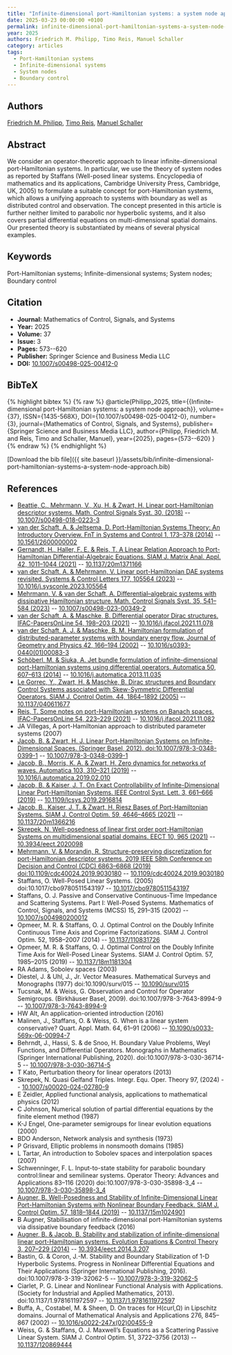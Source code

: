 ```yaml
---
title: "Infinite-dimensional port-Hamiltonian systems: a system node approach"
date: 2025-03-23 00:00:00 +0100
permalink: infinite-dimensional-port-hamiltonian-systems-a-system-node-approach
year: 2025
authors: Friedrich M. Philipp, Timo Reis, Manuel Schaller
category: articles
tags:
  - Port-Hamiltonian systems
  - Infinite-dimensional systems
  - System nodes
  - Boundary control
---
```

 
## Authors
[Friedrich M. Philipp](authors/friedrich-m-philipp), [Timo Reis](authors/timo-reis), [Manuel Schaller](authors/manuel-schaller)
 
## Abstract
We consider an operator-theoretic approach to linear infinite-dimensional port-Hamiltonian systems. In particular, we use the theory of system nodes as reported by Staffans (Well-posed linear systems. Encyclopedia of mathematics and its applications, Cambridge University Press, Cambridge, UK, 2005) to formulate a suitable concept for port-Hamiltonian systems, which allows a unifying approach to systems with boundary as well as distributed control and observation. The concept presented in this article is further neither limited to parabolic nor hyperbolic systems, and it also covers partial differential equations on multi-dimensional spatial domains. Our presented theory is substantiated by means of several physical examples.
 
## Keywords
Port-Hamiltonian systems; Infinite-dimensional systems; System nodes; Boundary control
 
## Citation
- **Journal:** Mathematics of Control, Signals, and Systems
- **Year:** 2025
- **Volume:** 37
- **Issue:** 3
- **Pages:** 573--620
- **Publisher:** Springer Science and Business Media LLC
- **DOI:** [10.1007/s00498-025-00412-0](https://doi.org/10.1007/s00498-025-00412-0)
 
## BibTeX
{% highlight bibtex %}
{% raw %}
@article{Philipp_2025,
  title={{Infinite-dimensional port-Hamiltonian systems: a system node approach}},
  volume={37},
  ISSN={1435-568X},
  DOI={10.1007/s00498-025-00412-0},
  number={3},
  journal={Mathematics of Control, Signals, and Systems},
  publisher={Springer Science and Business Media LLC},
  author={Philipp, Friedrich M. and Reis, Timo and Schaller, Manuel},
  year={2025},
  pages={573--620}
}
{% endraw %}
{% endhighlight %}
 
[Download the bib file]({{ site.baseurl }}/assets/bib/infinite-dimensional-port-hamiltonian-systems-a-system-node-approach.bib)
 
## References
- [Beattie, C., Mehrmann, V., Xu, H. & Zwart, H. Linear port-Hamiltonian descriptor systems. Math. Control Signals Syst. 30, (2018)](linear-port-hamiltonian-descriptor-systems) -- [10.1007/s00498-018-0223-3](https://doi.org/10.1007/s00498-018-0223-3)
- [van der Schaft, A. & Jeltsema, D. Port-Hamiltonian Systems Theory: An Introductory Overview. FnT in Systems and Control 1, 173–378 (2014)](port-hamiltonian-systems-theory-an-introductory-overview) -- [10.1561/2600000002](https://doi.org/10.1561/2600000002)
- [Gernandt, H., Haller, F. E. & Reis, T. A Linear Relation Approach to Port-Hamiltonian Differential-Algebraic Equations. SIAM J. Matrix Anal. Appl. 42, 1011–1044 (2021)](a-linear-relation-approach-to-port-hamiltonian-differential-algebraic-equations) -- [10.1137/20m1371166](https://doi.org/10.1137/20m1371166)
- [van der Schaft, A. & Mehrmann, V. Linear port-Hamiltonian DAE systems revisited. Systems &amp; Control Letters 177, 105564 (2023)](linear-port-hamiltonian-dae-systems-revisited) -- [10.1016/j.sysconle.2023.105564](https://doi.org/10.1016/j.sysconle.2023.105564)
- [Mehrmann, V. & van der Schaft, A. Differential–algebraic systems with dissipative Hamiltonian structure. Math. Control Signals Syst. 35, 541–584 (2023)](differential-algebraic-systems-with-dissipative-hamiltonian-structure) -- [10.1007/s00498-023-00349-2](https://doi.org/10.1007/s00498-023-00349-2)
- [van der Schaft, A. & Maschke, B. Differential operator Dirac structures. IFAC-PapersOnLine 54, 198–203 (2021)](differential-operator-dirac-structures) -- [10.1016/j.ifacol.2021.11.078](https://doi.org/10.1016/j.ifacol.2021.11.078)
- [van der Schaft, A. J. & Maschke, B. M. Hamiltonian formulation of distributed-parameter systems with boundary energy flow. Journal of Geometry and Physics 42, 166–194 (2002)](hamiltonian-formulation-of-distributed-parameter-systems-with-boundary-energy-flow) -- [10.1016/s0393-0440(01)00083-3](https://doi.org/10.1016/s0393-0440(01)00083-3)
- [Schöberl, M. & Siuka, A. Jet bundle formulation of infinite-dimensional port-Hamiltonian systems using differential operators. Automatica 50, 607–613 (2014)](jet-bundle-formulation-of-infinite-dimensional-port-hamiltonian-systems-using-differential-operators) -- [10.1016/j.automatica.2013.11.035](https://doi.org/10.1016/j.automatica.2013.11.035)
- [Le Gorrec, Y., Zwart, H. & Maschke, B. Dirac structures and Boundary Control Systems associated with Skew-Symmetric Differential Operators. SIAM J. Control Optim. 44, 1864–1892 (2005)](dirac-structures-and-boundary-control-systems-associated-with-skew-symmetric-differential-operators) -- [10.1137/040611677](https://doi.org/10.1137/040611677)
- [Reis, T. Some notes on port-Hamiltonian systems on Banach spaces. IFAC-PapersOnLine 54, 223–229 (2021)](some-notes-on-port-hamiltonian-systems-on-banach-spaces) -- [10.1016/j.ifacol.2021.11.082](https://doi.org/10.1016/j.ifacol.2021.11.082)
- JA Villegas, A port-Hamiltonian approach to distributed parameter systems (2007)
- [Jacob, B. & Zwart, H. J. Linear Port-Hamiltonian Systems on Infinite-Dimensional Spaces. (Springer Basel, 2012). doi:10.1007/978-3-0348-0399-1](linear-port-hamiltonian-systems-on-infinite-dimensional-spaces) -- [10.1007/978-3-0348-0399-1](https://doi.org/10.1007/978-3-0348-0399-1)
- [Jacob, B., Morris, K. A. & Zwart, H. Zero dynamics for networks of waves. Automatica 103, 310–321 (2019)](zero-dynamics-for-networks-of-waves) -- [10.1016/j.automatica.2019.02.010](https://doi.org/10.1016/j.automatica.2019.02.010)
- [Jacob, B. & Kaiser, J. T. On Exact Controllability of Infinite-Dimensional Linear Port-Hamiltonian Systems. IEEE Control Syst. Lett. 3, 661–666 (2019)](on-exact-controllability-of-infinite-dimensional-linear-port-hamiltonian-systems) -- [10.1109/lcsys.2019.2916814](https://doi.org/10.1109/lcsys.2019.2916814)
- [Jacob, B., Kaiser, J. T. & Zwart, H. Riesz Bases of Port-Hamiltonian Systems. SIAM J. Control Optim. 59, 4646–4665 (2021)](riesz-bases-of-port-hamiltonian-systems) -- [10.1137/20m1366216](https://doi.org/10.1137/20m1366216)
- [Skrepek, N. Well-posedness of linear first order port-Hamiltonian Systems on multidimensional spatial domains. EECT 10, 965 (2021)](well-posedness-of-linear-first-order-port-hamiltonian-systems-on-multidimensional-spatial-domains) -- [10.3934/eect.2020098](https://doi.org/10.3934/eect.2020098)
- [Mehrmann, V. & Morandin, R. Structure-preserving discretization for port-Hamiltonian descriptor systems. 2019 IEEE 58th Conference on Decision and Control (CDC) 6863–6868 (2019) doi:10.1109/cdc40024.2019.9030180](structure-preserving-discretization-for-port-hamiltonian-descriptor-systems) -- [10.1109/cdc40024.2019.9030180](https://doi.org/10.1109/cdc40024.2019.9030180)
- Staffans, O. Well-Posed Linear Systems. (2005) doi:10.1017/cbo9780511543197 -- [10.1017/cbo9780511543197](https://doi.org/10.1017/cbo9780511543197)
- Staffans, O. J. Passive and Conservative Continuous-Time Impedance and Scattering Systems. Part I: Well-Posed Systems. Mathematics of Control, Signals, and Systems (MCSS) 15, 291–315 (2002) -- [10.1007/s004980200012](https://doi.org/10.1007/s004980200012)
- Opmeer, M. R. & Staffans, O. J. Optimal Control on the Doubly Infinite Continuous Time Axis and Coprime Factorizations. SIAM J. Control Optim. 52, 1958–2007 (2014) -- [10.1137/110831726](https://doi.org/10.1137/110831726)
- Opmeer, M. R. & Staffans, O. J. Optimal Control on the Doubly Infinite Time Axis for Well-Posed Linear Systems. SIAM J. Control Optim. 57, 1985–2015 (2019) -- [10.1137/18m1181304](https://doi.org/10.1137/18m1181304)
- RA Adams, Sobolev spaces (2003)
- Diestel, J. & Uhl, J., Jr. Vector Measures. Mathematical Surveys and Monographs (1977) doi:10.1090/surv/015 -- [10.1090/surv/015](https://doi.org/10.1090/surv/015)
- Tucsnak, M. & Weiss, G. Observation and Control for Operator Semigroups. (Birkhäuser Basel, 2009). doi:10.1007/978-3-7643-8994-9 -- [10.1007/978-3-7643-8994-9](https://doi.org/10.1007/978-3-7643-8994-9)
- HW Alt, An application-oriented introduction (2016)
- Malinen, J., Staffans, O. & Weiss, G. When is a linear system conservative? Quart. Appl. Math. 64, 61–91 (2006) -- [10.1090/s0033-569x-06-00994-7](https://doi.org/10.1090/s0033-569x-06-00994-7)
- Behrndt, J., Hassi, S. & de Snoo, H. Boundary Value Problems, Weyl Functions, and Differential Operators. Monographs in Mathematics (Springer International Publishing, 2020). doi:10.1007/978-3-030-36714-5 -- [10.1007/978-3-030-36714-5](https://doi.org/10.1007/978-3-030-36714-5)
- T Kato, Perturbation theory for linear operators (2013)
- Skrepek, N. Quasi Gelfand Triples. Integr. Equ. Oper. Theory 97, (2024) -- [10.1007/s00020-024-02780-9](https://doi.org/10.1007/s00020-024-02780-9)
- E Zeidler, Applied functional analysis, applications to mathematical physics (2012)
- C Johnson, Numerical solution of partial differential equations by the finite element method (1987)
- K-J Engel, One-parameter semigroups for linear evolution equations (2000)
- BDO Anderson, Network analysis and synthesis (1973)
- P Grisvard, Elliptic problems in nonsmooth domains (1985)
- L Tartar, An introduction to Sobolev spaces and interpolation spaces (2007)
- Schwenninger, F. L. Input-to-state stability for parabolic boundary control:linear and semilinear systems. Operator Theory: Advances and Applications 83–116 (2020) doi:10.1007/978-3-030-35898-3_4 -- [10.1007/978-3-030-35898-3_4](https://doi.org/10.1007/978-3-030-35898-3_4)
- [Augner, B. Well-Posedness and Stability of Infinite-Dimensional Linear Port-Hamiltonian Systems with Nonlinear Boundary Feedback. SIAM J. Control Optim. 57, 1818–1844 (2019)](well-posedness-and-stability-of-infinite-dimensional-linear-port-hamiltonian-systems-with-nonlinear-boundary-feedback) -- [10.1137/15m1024901](https://doi.org/10.1137/15m1024901)
- B Augner, Stabilisation of infinite-dimensional port-Hamiltonian systems via dissipative boundary feedback (2016)
- [Augner, B. & Jacob, B. Stability and stabilization of infinite-dimensional linear port-Hamiltonian systems. Evolution Equations &amp; Control Theory 3, 207–229 (2014)](stability-and-stabilization-of-infinite-dimensional-linear-port-hamiltonian-systems) -- [10.3934/eect.2014.3.207](https://doi.org/10.3934/eect.2014.3.207)
- Bastin, G. & Coron, J.-M. Stability and Boundary Stabilization of 1-D Hyperbolic Systems. Progress in Nonlinear Differential Equations and Their Applications (Springer International Publishing, 2016). doi:10.1007/978-3-319-32062-5 -- [10.1007/978-3-319-32062-5](https://doi.org/10.1007/978-3-319-32062-5)
- Ciarlet, P. G. Linear and Nonlinear Functional Analysis with Applications. (Society for Industrial and Applied Mathematics, 2013). doi:10.1137/1.9781611972597 -- [10.1137/1.9781611972597](https://doi.org/10.1137/1.9781611972597)
- Buffa, A., Costabel, M. & Sheen, D. On traces for H(curl,Ω) in Lipschitz domains. Journal of Mathematical Analysis and Applications 276, 845–867 (2002) -- [10.1016/s0022-247x(02)00455-9](https://doi.org/10.1016/s0022-247x(02)00455-9)
- Weiss, G. & Staffans, O. J. Maxwell’s Equations as a Scattering Passive Linear System. SIAM J. Control Optim. 51, 3722–3756 (2013) -- [10.1137/120869444](https://doi.org/10.1137/120869444)


